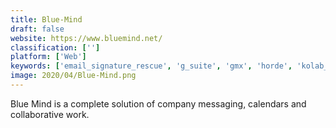 ```yaml
---
title: Blue-Mind
draft: false 
website: https://www.bluemind.net/
classification: ['']
platform: ['Web']
keywords: ['email_signature_rescue', 'g_suite', 'gmx', 'horde', 'kolab_community', 'microsoft_exchange_server', 'obm', 'ox_open-xchange', 'openchange', 'proxmox_mail_gateway', 'roundcube', 'sogo', 'sophimail', 'squirrelmail', 'zimbra_collaboration_suite', 'zoho_one', 'egroupware', 'imail', 'iredmail']
image: 2020/04/Blue-Mind.png
---
```

Blue Mind is a complete solution of company messaging, calendars and collaborative work.
